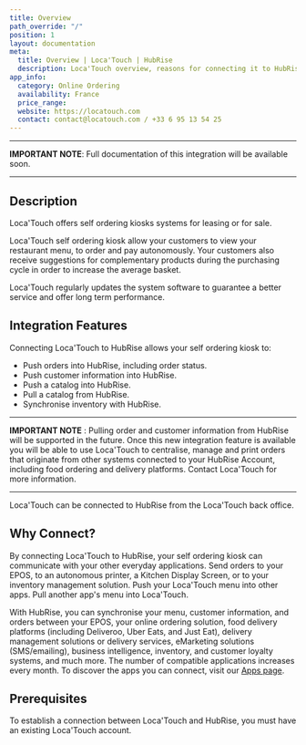 ```yaml
---
title: Overview
path_override: "/"
position: 1
layout: documentation
meta:
  title: Overview | Loca'Touch | HubRise
  description: Loca'Touch overview, reasons for connecting it to HubRise and summary of integrated features. Synchronise data between your self ordering kiosk and your other apps.
app_info:
  category: Online Ordering
  availability: France
  price_range:
  website: https://locatouch.com
  contact: contact@locatouch.com / +33 6 95 13 54 25
---
```


---

**IMPORTANT NOTE**: Full documentation of this integration will be available soon.

---

## Description

Loca'Touch offers self ordering kiosks systems for leasing or for sale.

Loca'Touch self ordering kiosk allow your customers to view your restaurant menu, to order and pay autonomously. Your customers also receive suggestions for complementary products during the purchasing cycle in order to increase the average basket.

Loca'Touch regularly updates the system software to guarantee a better service and offer long term performance.

## Integration Features

Connecting Loca'Touch to HubRise allows your self ordering kiosk to:

- Push orders into HubRise, including order status.
- Push customer information into HubRise.
- Push a catalog into HubRise.
- Pull a catalog from HubRise.
- Synchronise inventory with HubRise.

---

**IMPORTANT NOTE** : Pulling order and customer information from HubRise will be supported in the future. Once this new integration feature is available you will be able to use Loca'Touch to centralise, manage and print orders that originate from other systems connected to your HubRise Account, including food ordering and delivery platforms. Contact Loca'Touch for more information.

---

Loca'Touch can be connected to HubRise from the Loca'Touch back office.

## Why Connect?

By connecting Loca'Touch to HubRise, your self ordering kiosk can communicate with your other everyday applications. Send orders to your EPOS, to an autonomous printer, a Kitchen Display Screen, or to your inventory management solution. Push your Loca'Touch menu into other apps. Pull another app's menu into Loca'Touch.

With HubRise, you can synchronise your menu, customer information, and orders between your EPOS, your online ordering solution, food delivery platforms (including Deliveroo, Uber Eats, and Just Eat), delivery management solutions or delivery services, eMarketing solutions (SMS/emailing), business intelligence, inventory, and customer loyalty systems, and much more. The number of compatible applications increases every month. To discover the apps you can connect, visit our [Apps page](/apps).

## Prerequisites

To establish a connection between Loca'Touch and HubRise, you must have an existing Loca'Touch account.
